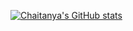 <!---
chintuseet/chintuseet is a ✨ special ✨ repository because its `README.md` (this file) appears on your GitHub profile.
You can click the Preview link to take a look at your changes.
--->
[![Chaitanya's GitHub stats](https://github-readme-stats.vercel.app/api?username=chintuseet)](https://github.com/chintuseet/github-readme-stats)
